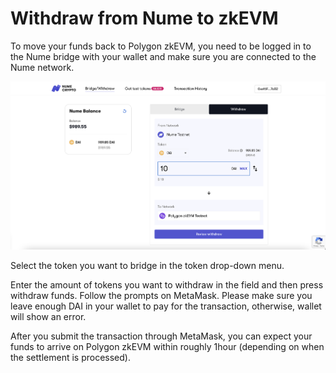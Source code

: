 # Withdraw from Nume to zkEVM
To move your funds back to Polygon zkEVM, you need to be logged in to the Nume bridge with your wallet and make sure you are connected to the Nume network.

![Add network](../images/bridge/withdraw.png)

Select the token you want to bridge in the token drop-down menu.

Enter the amount of tokens you want to withdraw in the field and then press withdraw funds. Follow the prompts on MetaMask. Please make sure you leave enough DAI in your wallet to pay for the transaction, otherwise, wallet will show an error.

After you submit the transaction through MetaMask, you can expect your funds to arrive on Polygon zkEVM within roughly 1hour (depending on when the settlement is processed).

